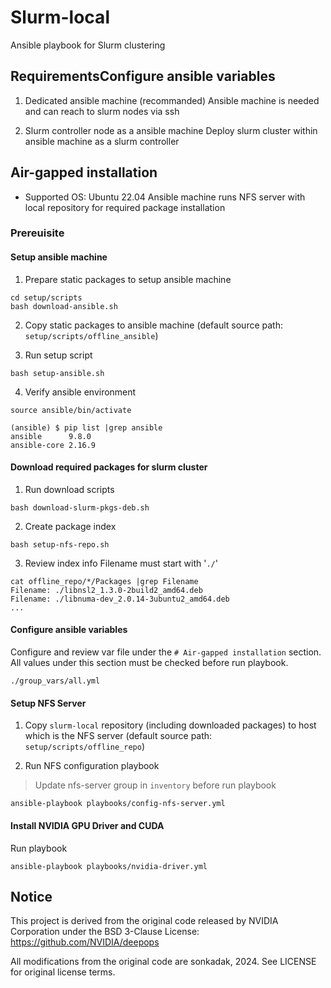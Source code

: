 # Slurm-local
Ansible playbook for Slurm clustering

## RequirementsConfigure ansible variables
1. Dedicated ansible machine (recommanded)
Ansible machine is needed and can reach to slurm nodes via ssh

2. Slurm controller node as a ansible machine
Deploy slurm cluster within ansible machine as a slurm controller

## Air-gapped installation
- Supported OS: Ubuntu 22.04
Ansible machine runs NFS server with local repository for required package installation

### Prereuisite
#### Setup ansible machine
1. Prepare static packages to setup ansible machine
```
cd setup/scripts
bash download-ansible.sh
```

2. Copy static packages to ansible machine (default source path: `setup/scripts/offline_ansible`)

3. Run setup script
```
bash setup-ansible.sh
```

4. Verify ansible environment
```
source ansible/bin/activate

(ansible) $ pip list |grep ansible
ansible      9.8.0
ansible-core 2.16.9
```

#### Download required packages for slurm cluster
1. Run download scripts
```
bash download-slurm-pkgs-deb.sh
```

2. Create package index
```
bash setup-nfs-repo.sh
```

3. Review index info
Filename must start with '`./`'
```
cat offline_repo/*/Packages |grep Filename
Filename: ./libnsl2_1.3.0-2build2_amd64.deb
Filename: ./libnuma-dev_2.0.14-3ubuntu2_amd64.deb
...
```

#### Configure ansible variables
Configure and review var file under the `# Air-gapped installation` section.  
All values under this section must be checked before run playbook.
```
./group_vars/all.yml
```


#### Setup NFS Server
1. Copy `slurm-local` repository (including downloaded packages) to host which is the NFS server (default source path: `setup/scripts/offline_repo`)

2. Run NFS configuration playbook
> Update nfs-server group in `inventory` before run playbook
```
ansible-playbook playbooks/config-nfs-server.yml
```

#### Install NVIDIA GPU Driver and CUDA
Run playbook
```
ansible-playbook playbooks/nvidia-driver.yml
```

## Notice

This project is derived from the original code released by NVIDIA Corporation
under the BSD 3-Clause License:
https://github.com/NVIDIA/deepops

All modifications from the original code are sonkadak, 2024.
See LICENSE for original license terms.
